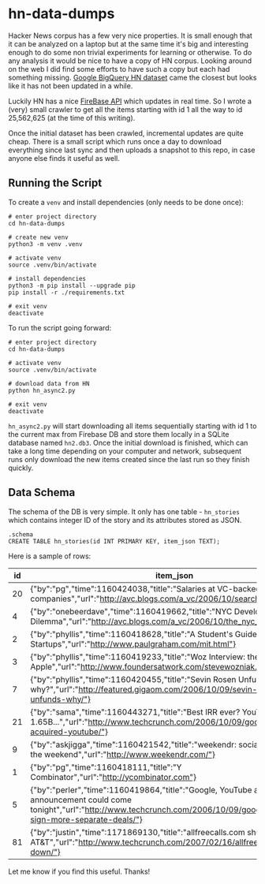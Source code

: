 # hn-data-dumps

Hacker News corpus has a few very nice properties. It is small enough that it
can be analyzed on a laptop but at the same time it's big and interesting
enough to do some non trivial experiments for learning or otherwise. To do any
analysis it would be nice to have a copy of HN corpus. Looking around on the
web I did find some efforts to have such a copy but each had something missing.
[Google BigQuery HN
dataset](https://console.cloud.google.com/marketplace/product/y-combinator/hacker-news?filter=solution-type:dataset&q=hacker%20news&id=5227103e-0eb9-4744-872b-325a8df50bee)
came the closest but looks like it has not been updated in a while.

Luckily HN has a nice [FireBase API](https://github.com/HackerNews/API) which
updates in real time. So I wrote a (very) small crawler to get all the items
starting with id 1 all the way to id 25,562,625 (at the time of this writing).

Once the initial dataset has been crawled, incremental updates are quite cheap.
There is a small script which runs once a day to download everything since last
sync and then uploads a snapshot to this repo, in case anyone else finds it
useful as well.


## Running the Script

To create a `venv` and install dependencies (only needs to be done once):

```
# enter project directory
cd hn-data-dumps

# create new venv
python3 -m venv .venv

# activate venv
source .venv/bin/activate

# install dependencies
python3 -m pip install --upgrade pip
pip install -r ./requirements.txt

# exit venv
deactivate
```

To run the script going forward:

```
# enter project directory
cd hn-data-dumps

# activate venv
source .venv/bin/activate

# download data from HN
python hn_async2.py

# exit venv
deactivate
```

`hn_async2.py` will start downloading all items sequentially starting with id 1
to the current max from Firebase DB and store them locally in a SQLite database
named `hn2.db3`. Once the initial download is finished, which can take a long
time depending on your computer and network, subsequent runs only download the
new items created since the last run so they finish quickly.


## Data Schema

The schema of the DB is very simple. It only has one table - `hn_stories` which
contains integer ID of the story and its attributes stored as JSON.

```
.schema
CREATE TABLE hn_stories(id INT PRIMARY KEY, item_json TEXT);
```

Here is a sample of rows:

| id | item_json  |
| -- | ---------- |
| 20 | {"by":"pg","time":1160424038,"title":"Salaries at VC-backed companies","url":"http://avc.blogs.com/a_vc/2006/10/search_by_salar.html"}                                                        |
| 4  | {"by":"onebeerdave","time":1160419662,"title":"NYC Developer Dilemma","url":"http://avc.blogs.com/a_vc/2006/10/the_nyc_develop.html"}                                                         |
| 2  | {"by":"phyllis","time":1160418628,"title":"A Student's Guide to Startups","url":"http://www.paulgraham.com/mit.html"}                                                                         |
| 3  | {"by":"phyllis","time":1160419233,"title":"Woz Interview: the early days of Apple","url":"http://www.foundersatwork.com/stevewozniak.html"}                                                   |
| 7  | {"by":"phyllis","time":1160420455,"title":"Sevin Rosen Unfunds - why?","url":"http://featured.gigaom.com/2006/10/09/sevin-rosen-unfunds-why/"}                                                |
| 21 | {"by":"sama","time":1160443271,"title":"Best IRR ever?  YouTube 1.65B...","url":"http://www.techcrunch.com/2006/10/09/google-has-acquired-youtube/"}                                          |
| 9  | {"by":"askjigga","time":1160421542,"title":"weekendr: social network for the weekend","url":"http://www.weekendr.com/"}                                                                       |
| 1  | {"by":"pg","time":1160418111,"title":"Y Combinator","url":"http://ycombinator.com"}                                                                                                           |
| 5  | {"by":"perler","time":1160419864,"title":"Google, YouTube acquisition announcement could come tonight","url":"http://www.techcrunch.com/2006/10/09/google-youtube-sign-more-separate-deals/"} |
| 81 | {"by":"justin","time":1171869130,"title":"allfreecalls.com shut down by AT&T","url":"http://www.techcrunch.com/2007/02/16/allfreecalls-shut-down/"}                                           |

Let me know if you find this useful. Thanks!
